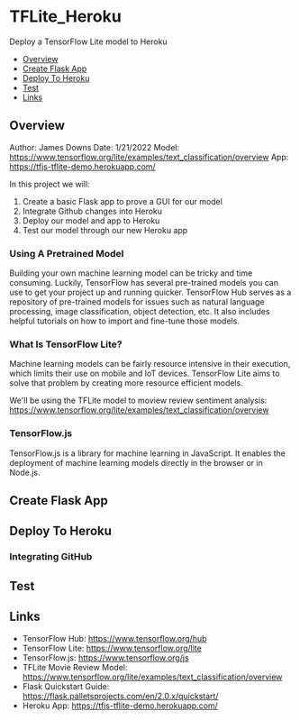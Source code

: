 # TFLite_Heroku
Deploy a TensorFlow Lite model to Heroku

- [Overview](#overview)
- [Create Flask App](#create-flask-app)
- [Deploy To Heroku](#deploy-to-heroku)
- [Test](#test)
- [Links](#links)

## Overview
Author: James Downs
Date: 1/21/2022
Model: https://www.tensorflow.org/lite/examples/text_classification/overview
App: https://tfjs-tflite-demo.herokuapp.com/

In this project we will:
1) Create a basic Flask app to prove a GUI for our model
2) Integrate Github changes into Heroku
3) Deploy our model and app to Heroku
4) Test our model through our new Heroku app

### Using A Pretrained Model
Building your own machine learning model can be tricky and time consuming. Luckily, TensorFlow has several pre-trained models you can use to get your project up and running quicker.
TensorFlow Hub serves as a repository of pre-trained models for issues such as natural language processing, image classification, object detection, etc. 
It also includes helpful tutorials on how to import and fine-tune those models.

### What Is TensorFlow Lite?
Machine learning models can be fairly resource intensive in their execution, which limits their use on mobile and IoT devices. TensorFlow Lite aims to solve that problem by creating more resource efficient models.

We'll be using the TFLite model to moview review sentiment analysis: https://www.tensorflow.org/lite/examples/text_classification/overview

### TensorFlow.js
TensorFlow.js is a library for machine learning in JavaScript. It enables the deployment of machine learning models directly in the browser or in Node.js.

## Create Flask App

## Deploy To Heroku

### Integrating GitHub

## Test

## Links
- TensorFlow Hub: https://www.tensorflow.org/hub
- TensorFlow Lite: https://www.tensorflow.org/lite
- TensorFlow.js: https://www.tensorflow.org/js
- TFLite Movie Review Model: https://www.tensorflow.org/lite/examples/text_classification/overview
- Flask Quickstart Guide: https://flask.palletsprojects.com/en/2.0.x/quickstart/
- Heroku App: https://tfjs-tflite-demo.herokuapp.com/
